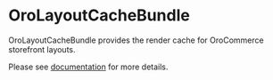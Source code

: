 OroLayoutCacheBundle
====================

OroLayoutCacheBundle provides the render cache for OroCommerce storefront layouts.

Please see [documentation](https://doc.oroinc.com/frontend/storefront/render-cache/) for more details.
